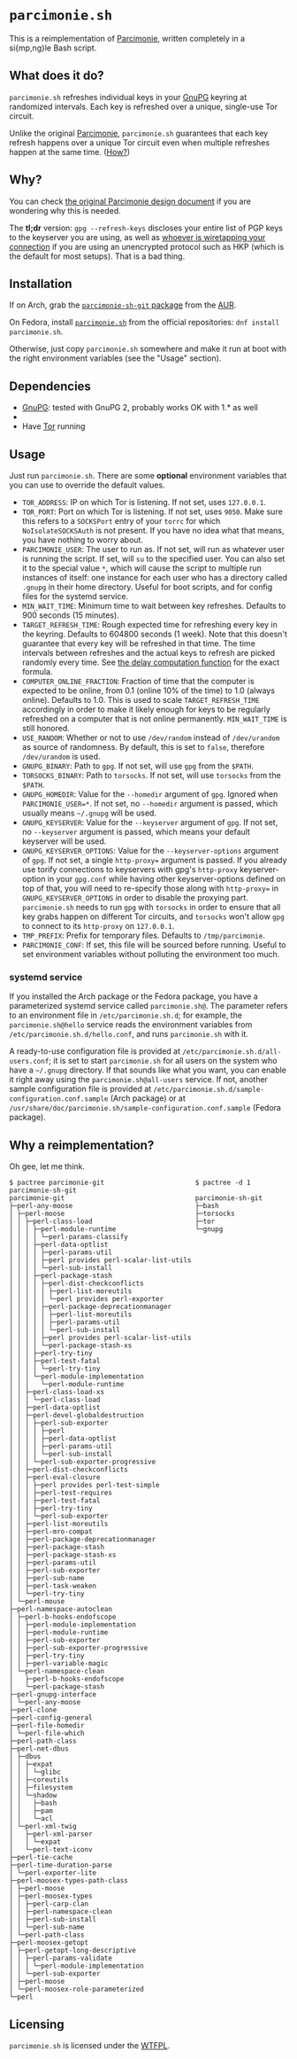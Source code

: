 # `parcimonie.sh`

This is a reimplementation of [Parcimonie], written completely in a si{mp,ng}le Bash script.

## What does it do?

`parcimonie.sh` refreshes individual keys in your [GnuPG] keyring at randomized intervals. Each key is refreshed over a unique, single-use Tor circuit.

Unlike the original [Parcimonie], `parcimonie.sh` guarantees that each key refresh happens over a unique Tor circuit even when multiple refreshes happen at the same time. ([How?][Unique Tor circuit creation])

## Why?

You can check [the original Parcimonie design document][Parcimonie design.mdwn] if you are wondering why this is needed.

The **tl;dr** version: `gpg --refresh-keys` discloses your entire list of PGP keys to the keyserver you are using, as well as [whoever is wiretapping your connection][National Security Agency] if you are using an unencrypted protocol such as HKP (which is the default for most setups). That is a bad thing.

## Installation

If on Arch, grab the [`parcimonie-sh-git` package][parcimonie-sh-git package on the Arch User Repository] from the [AUR][Arch User Repository].

On Fedora, install [`parcimonie.sh`][parcimonie package in the Fedora package database] from the official repositories: `dnf install parcimonie.sh`.

Otherwise, just copy `parcimonie.sh` somewhere and make it run at boot with the right environment variables (see the "Usage" section).

## Dependencies

* [GnuPG]: tested with GnuPG 2, probably works OK with 1.* as well
* [torsocks]: 2.0
* Have [Tor] running

## Usage

Just run `parcimonie.sh`. There are some **optional** environment variables that you can use to override the default values.

* `TOR_ADDRESS`: IP on which Tor is listening. If not set, uses `127.0.0.1`.
* `TOR_PORT`: Port on which Tor is listening. If not set, uses `9050`. Make sure this refers to a `SOCKSPort` entry of your `torrc` for which `NoIsolateSOCKSAuth` is not present. If you have no idea what that means, you have nothing to worry about.
* `PARCIMONIE_USER`: The user to run as. If not set, will run as whatever user is running the script. If set, will `su` to the specified user. You can also set it to the special value `*`, which will cause the script to multiple run instances of itself: one instance for each user who has a directory called `.gnupg` in their home directory. Useful for boot scripts, and for config files for the systemd service.
* `MIN_WAIT_TIME`: Minimum time to wait between key refreshes. Defaults to 900 seconds (15 minutes).
* `TARGET_REFRESH_TIME`: Rough expected time for refreshing every key in the keyring. Defaults to 604800 seconds (1 week). Note that this doesn't guarantee that every key will be refreshed in that time. The time intervals between refreshes and the actual keys to refresh are picked randomly every time. See [the delay computation function][getTimeToWait function] for the exact formula.
* `COMPUTER_ONLINE_FRACTION`: Fraction of time that the computer is expected to be online, from 0.1 (online 10% of the time) to 1.0 (always online). Defaults to 1.0. This is used to scale `TARGET_REFRESH_TIME` accordingly in order to make it likely enough for keys to be regularly refreshed on a computer that is not online permanently. `MIN_WAIT_TIME` is still honored.
* `USE_RANDOM`: Whether or not to use `/dev/random` instead of `/dev/urandom` as source of randomness. By default, this is set to `false`, therefore `/dev/urandom` is used.
* `GNUPG_BINARY`: Path to `gpg`. If not set, will use `gpg` from the `$PATH`.
* `TORSOCKS_BINARY`: Path to `torsocks`. If not set, will use `torsocks` from the `$PATH`.
* `GNUPG_HOMEDIR`: Value for the `--homedir` argument of `gpg`. Ignored when `PARCIMONIE_USER=*`. If not set, no `--homedir` argument is passed, which usually means `~/.gnupg` will be used.
* `GNUPG_KEYSERVER`: Value for the `--keyserver` argument of `gpg`. If not set, no `--keyserver` argument is passed, which means your default keyserver will be used.
* `GNUPG_KEYSERVER_OPTIONS`: Value for the `--keyserver-options` argument of `gpg`. If not set, a single `http-proxy=` argument is passed. If you already use torify connections to keyservers with gpg's `http-proxy` keyserver-option in your `gpg.conf` while having other keyserver-options defined on top of that, you will need to re-specify those along with `http-proxy=` in `GNUPG_KEYSERVER_OPTIONS` in order to disable the proxying part. `parcimonie.sh` needs to run `gpg` with `torsocks` in order to ensure that all key grabs happen on different Tor circuits, and `torsocks` won't allow `gpg` to connect to its `http-proxy` on `127.0.0.1`.
* `TMP_PREFIX`: Prefix for temporary files. Defaults to `/tmp/parcimonie`.
* `PARCIMONIE_CONF`: If set, this file will be sourced before running. Useful to set environment variables without polluting the environment too much.

### systemd service

If you installed the Arch package or the Fedora package, you have a parameterized systemd service called `parcimonie.sh@`. The parameter refers to an environment file in `/etc/parcimonie.sh.d`; for example, the `parcimonie.sh@hello` service reads the environment variables from `/etc/parcimonie.sh.d/hello.conf`, and runs `parcimonie.sh` with it.

A ready-to-use configuration file is provided at `/etc/parcimonie.sh.d/all-users.conf`; it is set to start `parcimonie.sh` for all users on the system who have a `~/.gnupg` directory. If that sounds like what you want, you can enable it right away using the `parcimonie.sh@all-users` service. If not, another sample configuration file is provided at `/etc/parcimonie.sh.d/sample-configuration.conf.sample` (Arch package) or at `/usr/share/doc/parcimonie.sh/sample-configuration.conf.sample` (Fedora package).

## Why a reimplementation?

Oh gee, let me think.

```
$ pactree parcimonie-git                       $ pactree -d 1 parcimonie-sh-git
parcimonie-git                                 parcimonie-sh-git
├─perl-any-moose                               ├─bash
│ ├─perl-moose                                 ├─torsocks
│ │ ├─perl-class-load                          ├─tor
│ │ │ ├─perl-module-runtime                    └─gnupg
│ │ │ │ └─perl-params-classify
│ │ │ ├─perl-data-optlist
│ │ │ │ ├─perl-params-util
│ │ │ │ ├─perl provides perl-scalar-list-utils
│ │ │ │ └─perl-sub-install
│ │ │ ├─perl-package-stash
│ │ │ │ ├─perl-dist-checkconflicts
│ │ │ │ │ ├─perl-list-moreutils
│ │ │ │ │ └─perl provides perl-exporter
│ │ │ │ ├─perl-package-deprecationmanager
│ │ │ │ │ ├─perl-list-moreutils
│ │ │ │ │ ├─perl-params-util
│ │ │ │ │ └─perl-sub-install
│ │ │ │ ├─perl provides perl-scalar-list-utils
│ │ │ │ └─perl-package-stash-xs
│ │ │ ├─perl-try-tiny
│ │ │ ├─perl-test-fatal
│ │ │ │ └─perl-try-tiny
│ │ │ └─perl-module-implementation
│ │ │   └─perl-module-runtime
│ │ ├─perl-class-load-xs
│ │ │ └─perl-class-load
│ │ ├─perl-data-optlist
│ │ ├─perl-devel-globaldestruction
│ │ │ ├─perl-sub-exporter
│ │ │ │ ├─perl
│ │ │ │ ├─perl-data-optlist
│ │ │ │ ├─perl-params-util
│ │ │ │ └─perl-sub-install
│ │ │ └─perl-sub-exporter-progressive
│ │ ├─perl-dist-checkconflicts
│ │ ├─perl-eval-closure
│ │ │ ├─perl provides perl-test-simple
│ │ │ ├─perl-test-requires
│ │ │ ├─perl-test-fatal
│ │ │ ├─perl-try-tiny
│ │ │ └─perl-sub-exporter
│ │ ├─perl-list-moreutils
│ │ ├─perl-mro-compat
│ │ ├─perl-package-deprecationmanager
│ │ ├─perl-package-stash
│ │ ├─perl-package-stash-xs
│ │ ├─perl-params-util
│ │ ├─perl-sub-exporter
│ │ ├─perl-sub-name
│ │ ├─perl-task-weaken
│ │ └─perl-try-tiny
│ └─perl-mouse
├─perl-namespace-autoclean
│ ├─perl-b-hooks-endofscope
│ │ ├─perl-module-implementation
│ │ ├─perl-module-runtime
│ │ ├─perl-sub-exporter
│ │ ├─perl-sub-exporter-progressive
│ │ ├─perl-try-tiny
│ │ ├─perl-variable-magic
│ └─perl-namespace-clean
│   ├─perl-b-hooks-endofscope
│   └─perl-package-stash
├─perl-gnupg-interface
│ └─perl-any-moose
├─perl-clone
├─perl-config-general
├─perl-file-homedir
│ └─perl-file-which
├─perl-path-class
├─perl-net-dbus
│ ├─dbus
│ │ ├─expat
│ │ │ └─glibc
│ │ ├─coreutils
│ │ ├─filesystem
│ │ └─shadow
│ │   ├─bash
│ │   ├─pam
│ │   └─acl
│ └─perl-xml-twig
│   ├─perl-xml-parser
│   │ └─expat
│   └─perl-text-iconv
├─perl-tie-cache
├─perl-time-duration-parse
│ └─perl-exporter-lite
├─perl-moosex-types-path-class
│ ├─perl-moose
│ ├─perl-moosex-types
│ │ ├─perl-carp-clan
│ │ ├─perl-namespace-clean
│ │ ├─perl-sub-install
│ │ └─perl-sub-name
│ └─perl-path-class
├─perl-moosex-getopt
│ ├─perl-getopt-long-descriptive
│ │ ├─perl-params-validate
│ │ │ └─perl-module-implementation
│ │ └─perl-sub-exporter
│ ├─perl-moose
│ └─perl-moosex-role-parameterized
└─perl
```

## Licensing

`parcimonie.sh` is licensed under the [WTFPL].

[Parcimonie]: https://gaffer.ptitcanardnoir.org/intrigeri/code/parcimonie/
[GnuPG]: https://en.wikipedia.org/wiki/GNU_Privacy_Guard
[Unique Tor circuit creation]: https://github.com/EtiennePerot/parcimonie.sh/commit/1598184c08e1cedf99d596d093b63fefe1212522#L0R9
[Parcimonie design.mdwn]: https://github.com/EtiennePerot/parcimonie.sh/blob/master/design.mdwn
[National Security Agency]: https://en.wikipedia.org/wiki/National_Security_Agency
[parcimonie-sh-git package on the Arch User Repository]: https://aur.archlinux.org/packages/parcimonie-sh-git
[parcimonie package in the Fedora package database]: https://admin.fedoraproject.org/pkgdb/package/parcimonie.sh/
[Arch User Repository]: https://aur.archlinux.org/
[getTimeToWait function]: https://github.com/EtiennePerot/parcimonie.sh/blob/2ce44f45af2f48565aa42155b0bb96f07d373cbc/parcimonie.sh#L152-L171
[torsocks]: https://gitweb.torproject.org/torsocks.git/
[Tor]: https://www.torproject.org/
[WTFPL]: http://www.wtfpl.net/
